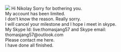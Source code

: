 <img src="1.jpg"/>
Hi Nikolay Sorry for bothering you. <br/>
My account has been limited. <br/>
I don't know the reason. Really sorry. <br/>
I will cancel your milestone and I hope i meet in skype. <br/>
My Skype Id: live:thomasjang57 and Skype email: thomasjang57@outlook.com <br/>
Please contact me here. <br/>
I have done all finished.<br/>
